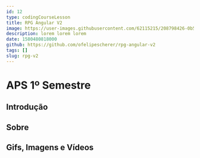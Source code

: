 ```yaml
---
id: 12
type: codingCourseLesson
title: RPG Angular V2
image: https://user-images.githubusercontent.com/62115215/208798426-0b528230-530f-446f-9c1e-04df1b18835d.png
description: lorem lorem lorem
date: 1580480818000
github: https://github.com/ofelipescherer/rpg-angular-v2
tags: []
slug: rpg-v2
---
```


# APS 1º Semestre

## Introdução

## Sobre

## Gifs, Imagens e Vídeos
